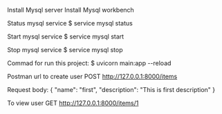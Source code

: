 Install Mysql server
Install Mysql workbench

Status mysql service
$ service mysql status 

Start mysql service
$ service mysql start 

Stop mysql service
$ service mysql stop 

Commad for run this project:
$ uvicorn main:app --reload

Postman url to create user 
POST http://127.0.0.1:8000/items

Request body:
{
    "name": "first",
    "description": "This is first description"
}

To view user 
GET http://127.0.0.1:8000/items/1

